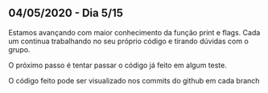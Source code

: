 ## 04/05/2020 - Dia 5/15

Estamos avançando com maior conhecimento da função print e flags. Cada um continua trabalhando no seu próprio código e tirando dúvidas com o grupo. 

O próximo passo é tentar passar o código já feito em algum teste. 

O código feito pode ser visualizado nos commits do github em cada branch